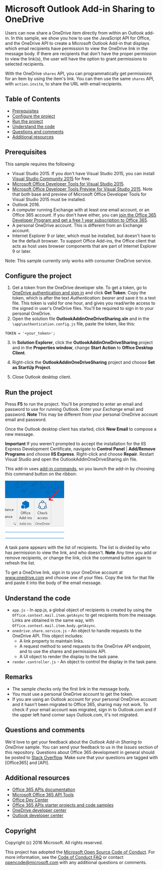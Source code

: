 # Microsoft Outlook Add-in Sharing to OneDrive

Users can now share a OneDrive item directly from within an Outlook add-in.
In this sample, we show you how to use the JavaScript API for Office, and the OneDrive API to create a Microsoft Outlook Add-in that displays which email recipients have permission to view the OneDrive link in the message body.
If there are recipients that don't have the proper permission to view the link(s), the user will have the option to grant permissions to selected recipients.

With the OneDrive `shares` API, you can programmatically get permissions for an item by using the item's link. You can then use the same `shares` API, with `action.invite`, to share the URL with email recipients.


## Table of Contents

* [Prerequisites](#prerequisites)
* [Configure the project](#configure-the-project)
* [Run the project](#run-the-project)
* [Understand the code](#understand-the-code)
* [Questions and comments](#questions-and-comments)
* [Additional resources](#additional-resources)

## Prerequisites

This sample requires the following:

* Visual Studio 2015. If you don't have Visual Studio 2015, you can install [Visual Studio Community 2015](http://aka.ms/vscommunity2015) for free. 
* [Microsoft Office Developer Tools for Visual Studio 2015](http://aka.ms/officedevtoolsforvs2015).
* [Microsoft Office Developer Tools Preview for Visual Studio 2015](http://www.microsoft.com/en-us/download/details.aspx?id=49972). Note that both base and preview of Microsoft Office Developer Tools for Visual Studio 2015 must be installed.
* Outlook 2016.
* A computer running Exchange with at least one email account, or an Office 365 account. If you don't have either, you can [join the Office 365 Developer Program and get a free 1 year subscription to Office 365](https://aka.ms/devprogramsignup).
* A personal OneDrive account. This is different from an Exchange account.
* Internet Explorer 9 or later, which must be installed, but doesn't have to be the default browser. To support Office Add-ins, the Office client that acts as host uses browser components that are part of Internet Explorer 9 or later.

Note: This sample currently only works with consumer OneDrive service. 

## Configure the project

1. Get a token from the OneDrive developer site. To get a token, go to [OneDrive authentication and sign in](https://dev.onedrive.com/auth/msa_oauth.htm) and click **Get Token**. Copy the token, which is after the text _Authentication: bearer_ and save it to a text file. This token is valid for one hour, and gives you read/write access to the signed in user's OneDrive files. You'll be required to sign in to your personal OneDrive.
2. Open the solution file **OutlookAddinOneDriveSharing.sln** and in the `\app\authentication.config.js` file, paste the token, like this:
```
TOKEN = '<your_token>';
```
3. In **Solution Explorer**, click the **OutlookAddinOneDriveSharing** project and in the **Properties window**, change **Start Action** to **Office Desktop Client**.

4. Right-click the **OutlookAddinOneDriveSharing** project and choose **Set as StartUp Project**.
5. Close Outlook desktop client.

## Run the project

Press **F5** to run the project. You'll be prompted to enter an email and password to use for running Outlook. Enter your _Exchange_ email and password. **Note** This may be different from your personal OneDrive account email and password. 

Once the Outlook desktop client has started, click **New Email** to compose a new message.

**Important** If you weren't prompted to accept the installation for the IIS Express Development Certificate, navigate to **Control Panel** | **Add/Remove Programs** and choose **IIS Express**. Right-click and choose **Repair**. Restart Visual Studio and open the OutlookAddinOneDriveSharing.sln file.

This add-in uses [add-in commands](https://msdn.microsoft.com/EN-US/library/office/mt267547.aspx), so you launch the add-in by choosing this command button on the ribbon:

![Check access command button on the ribbon](/readme-images/commandbutton.PNG)

A task pane appears with the list of recipients. The list is divided by who has permission to view the link, and who doesn't. 
**Note** Any time you add or remove recipients, or change the link, click the command button again to refresh the list. 

To get a OneDrive link, sign in to your OneDrive account at www.onedrive.com and choose one of your files. Copy the link for that file and paste it into the body of the email message.

## Understand the code

* `app.js` - In app.js, a global object of recipients is created by using the `Office.context.mail.item.getAsync` to get recipients from the message. Links are obtained in the same way, with `Office.context.mail.item.body.getAsync`.
* `onedrive.share.service.js` - An object to handle requests to the OneDrive API. This object includes:
    - A link property to maintain links.
    - A request method to send requests to the OneDrive API endpoint, and to use the shares and permissions API.
    - A UI object to render the display to the task pane.
* `render.controller.js` - An object to control the display in the task pane. 

## Remarks

* The sample checks only the first link in the message body.
* You must use a personal OneDrive account to get the token.
* If you are using an Outlook account for your personal OneDrive account and it hasn't been migrated to Office 365, sharing may not work. To check if your email account was migrated, sign in to Outlook.com and if the upper left hand corner says Outlook.com, it's not migrated.

## Questions and comments

We'd love to get your feedback about the *Outlook Add-in Sharing to OneDrive* sample. You can send your feedback to us in the *Issues* section of this repository. 
Questions about Office 365 development in general should be posted to [Stack Overflow](http://stackoverflow.com/questions/tagged/Office365+API). Make sure that your questions are tagged with [Office365] and [API].

## Additional resources

* [Office 365 APIs documentation](http://msdn.microsoft.com/office/office365/howto/platform-development-overview)
* [Microsoft Office 365 API Tools](https://visualstudiogallery.msdn.microsoft.com/a15b85e6-69a7-4fdf-adda-a38066bb5155)
* [Office Dev Center](http://dev.office.com/)
* [Office 365 APIs starter projects and code samples](http://msdn.microsoft.com/en-us/office/office365/howto/starter-projects-and-code-samples)
* [OneDrive developer center](http://dev.onedrive.com)
* [Outlook developer center](http://dev.outlook.com)

## Copyright
Copyright (c) 2016 Microsoft. All rights reserved.



This project has adopted the [Microsoft Open Source Code of Conduct](https://opensource.microsoft.com/codeofconduct/). For more information, see the [Code of Conduct FAQ](https://opensource.microsoft.com/codeofconduct/faq/) or contact [opencode@microsoft.com](mailto:opencode@microsoft.com) with any additional questions or comments.
